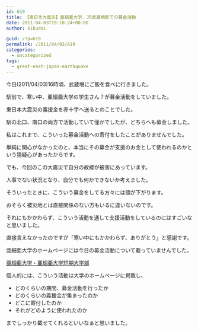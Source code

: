 ```yaml
---
id: 619
title: 【東日本大震災】亜細亜大学、JR武蔵境駅での募金活動
date: 2011-04-03T19:10:24+00:00
author: kikudai

guid: /?p=619
permalink: /2011/04/03/619
categories:
  - uncategorized
tags:
  - great-east-japan-earthquake
---
```

今日(2011/04/03)16時頃、武蔵境にご飯を食べに行きました。

駅前で、寒い中、亜細亜大学の学生さん？が募金活動をしていました。
  
東日本大震災の義援金を赤十字へ送るとのことでした。
  
駅の北口、南口の両方で活動していて僅かでしたが、どちらへも募金しました。

私はこれまで、こういった募金活動への寄付をしたことがありませんでした。
  
単純に関心がなかったのと、本当にその募金が支援のお金として使われるのかという猜疑心があったからです。

でも、今回のこの大震災で自分の故郷が被害にあっています。
  
人事でない状況となり、自分でも何かできないか考えました。

そういったときに、こういう募金をしてる方々には頭が下がります。
  
おそらく被災地とは直接関係のない方もいるに違いないのです。
  
それにもかかわらず、こういう活動を通して支援活動をしているのにはすごいなと思いました。

直接言えなかったのですが「寒い中にもかかわらず、ありがとう」と感謝です。

亜細亜大学のホームページには今日の募金活動について載っていませんでした。

<a href="http://bit.ly/fmlaMP" rel="nofollow">亜細亜大学・亜細亜大学短期大学部</a>

個人的には、こういう活動は大学のホームページに掲載し、

  * どのくらいの期間、募金活動を行ったか
  * どのくらいの義援金が集まったのか
  * どこに寄付したのか
  * それがどのように使われたのか

までしっかり載せてくれるといいなぁと思いました。